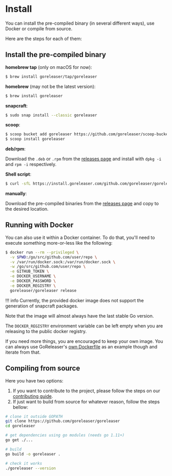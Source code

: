 # Install

You can install the pre-compiled binary (in several different ways),
use Docker or compile from source.

Here are the steps for each of them:

## Install the pre-compiled binary

**homebrew tap** (only on macOS for now):

```sh
$ brew install goreleaser/tap/goreleaser
```

**homebrew** (may not be the latest version):

```sh
$ brew install goreleaser
```

**snapcraft**:

```sh
$ sudo snap install --classic goreleaser
```

**scoop**:

```sh
$ scoop bucket add goreleaser https://github.com/goreleaser/scoop-bucket.git
$ scoop install goreleaser
```

**deb/rpm**:

Download the `.deb` or `.rpm` from the [releases page][releases] and
install with `dpkg -i` and `rpm -i` respectively.

**Shell script**:

```sh
$ curl -sfL https://install.goreleaser.com/github.com/goreleaser/goreleaser.sh | sh
```

**manually**:

Download the pre-compiled binaries from the [releases page][releases] and
copy to the desired location.

## Running with Docker

You can also use it within a Docker container. To do that, you'll need to
execute something more-or-less like the following:

```sh
$ docker run --rm --privileged \
  -v $PWD:/go/src/github.com/user/repo \
  -v /var/run/docker.sock:/var/run/docker.sock \
  -w /go/src/github.com/user/repo \
  -e GITHUB_TOKEN \
  -e DOCKER_USERNAME \
  -e DOCKER_PASSWORD \
  -e DOCKER_REGISTRY \
  goreleaser/goreleaser release
```

!!! info
    Currently, the provided docker image does not support
    the generation of snapcraft packages.

Note that the image will almost always have the last stable Go version.

The `DOCKER_REGISTRY` environment variable can be left empty when you are
releasing to the public docker registry.

If you need more things, you are encouraged to keep your own image. You can
always use GoReleaser's [own Dockerfile][dockerfile] as an example though
and iterate from that.

[dockerfile]: https://github.com/goreleaser/goreleaser/blob/master/Dockerfile
[releases]: https://github.com/goreleaser/goreleaser/releases

## Compiling from source

Here you have two options:

1. If you want to contribute to the project, please follow the
steps on our [contributing guide](/contributing).
2. If just want to build from source for whatever reason, follow the steps
bellow:

```sh
# clone it outside GOPATH
git clone https://github.com/goreleaser/goreleaser
cd goreleaser

# get dependencies using go modules (needs go 1.11+)
go get ./...

# build
go build -o goreleaser .

# check it works
./goreleaser --version
```
